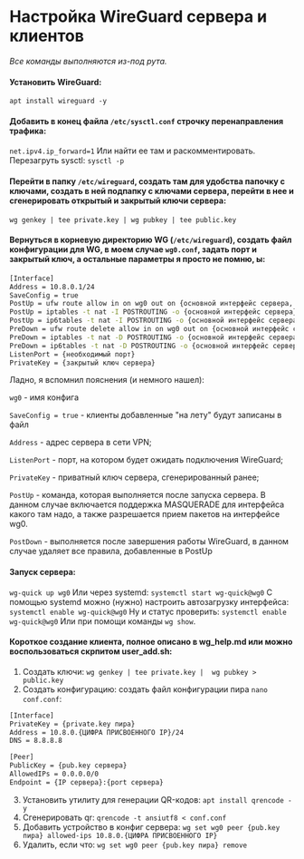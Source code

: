 # Настройка WireGuard сервера и клиентов

*Все команды выполняются из-под рута.*

#### Установить WireGuard:
```apt install wireguard -y```

#### Добавить в конец файла ```/etc/sysctl.conf``` строчку перенаправления трафика:
```net.ipv4.ip_forward=1```
Или найти ее там и раскомментировать.
Перезагруть sysctl:
```sysctl -p```

#### Перейти в папку ```/etc/wireguard```, создать там для удобства папочку с ключами, создать в ней подпапку с ключами сервера, перейти в нее и сгенерировать открытый и закрытый ключи сервера:
```wg genkey | tee private.key | wg pubkey | tee public.key```

#### Вернуться в корневую директорию WG (```/etc/wireguard```), создать файл конфигурации для WG, в моем случае ```wg0.conf```, задать порт и закрытый ключ, а остальные параметры я просто не помню, ы:
```bash
[Interface]
Address = 10.8.0.1/24
SaveConfig = true
PostUp = ufw route allow in on wg0 out on {основной интерфейс сервера, на который всё приходит и с которго будет уходить}
PostUp = iptables -t nat -I POSTROUTING -o {основной интерфейс сервера} -j MASQUERADE
PostUp = ip6tables -t nat -I POSTROUTING -o {основной интерфейс сервера} -j MASQUERADE
PreDown = ufw route delete allow in on wg0 out on {основной интерфейс сервера}
PreDown = iptables -t nat -D POSTROUTING -o {основной интерфейс сервера} -j MASQUERADE
PreDown = ip6tables -t nat -D POSTROUTING -o {основной интерфейс сервера} -j MASQUERADE
ListenPort = {необходимый порт}
PrivateKey = {закрытый ключ сервера}
```

Ладно, я вспомнил пояснения (и немного нашел):

```wg0``` - имя конфига

```SaveConfig = true``` - клиенты добавленные "на лету" будут записаны в файл

```Address``` - адрес сервера в сети VPN;

```ListenPort``` - порт, на котором будет ожидать подключения WireGuard;

```PrivateKey``` - приватный ключ сервера, сгенерированный ранее;

```PostUp``` - команда, которая выполняется после запуска сервера. В данном случае включается поддержка MASQUERADE для интерфейса какого там надо, а также разрешается прием пакетов на интерфейсе wg0.

```PostDown``` - выполняется после завершения работы WireGuard, в данном случае удаляет все правила, добавленные в PostUp

#### Запуск сервера:
```wg-quick up wg0```
Или через systemd:
```systemctl start wg-quick@wg0```
С помощью systemd можно (нужно) настроить автозагрузку интерфейса:
```systemctl enable wg-quick@wg0```
Ну и статус проверить:
```systemctl enable wg-quick@wg0```
Или при помощи команды ```wg show```.

#### Короткое создание клиента, полное описано в wg_help.md или можно воспользоваться скрпитом user_add.sh:
1. Создать ключи:
```wg genkey | tee private.key |  wg pubkey > public.key```
2. Создать конфигурацию:
создать файл конфигурации пира ```nano conf.conf```:
```bash
[Interface]
PrivateKey = {private.key пира}
Address = 10.8.0.{ЦИФРА ПРИСВОЕННОГО IP}/24
DNS = 8.8.8.8

[Peer]
PublicKey = {pub.key сервера}
AllowedIPs = 0.0.0.0/0
Endpoint = {IP сервера}:{port сервера}
```
3. Установить утилиту для генерации QR-кодов:
```apt install qrencode -y```
4. Сгенерировать qr:
```qrencode -t ansiutf8 < conf.conf```
5. Добавить устройство в конфиг сервера:
```wg set wg0 peer {pub.key пира} allowed-ips 10.8.0.{ЦИФРА ПРИСВОЕННОГО IP}```
6. Удалить, если что:
```wg set wg0 peer {pub.key пира} remove```

